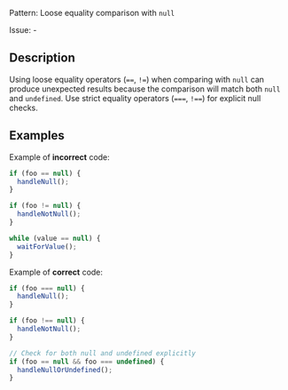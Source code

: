 Pattern: Loose equality comparison with `null`

Issue: -

## Description

Using loose equality operators (`==`, `!=`) when comparing with `null` can produce unexpected results because the comparison will match both `null` and `undefined`. Use strict equality operators (`===`, `!==`) for explicit null checks.

## Examples

Example of **incorrect** code:
```javascript
if (foo == null) {
  handleNull();
}

if (foo != null) {
  handleNotNull();
}

while (value == null) {
  waitForValue();
}
```

Example of **correct** code:
```javascript
if (foo === null) {
  handleNull();
}

if (foo !== null) {
  handleNotNull();
}

// Check for both null and undefined explicitly
if (foo == null && foo === undefined) {
  handleNullOrUndefined();
}
```